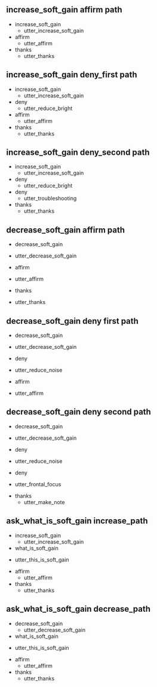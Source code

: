 ## increase_soft_gain affirm path
* increase_soft_gain
  - utter_increase_soft_gain
* affirm
  - utter_affirm
* thanks
  - utter_thanks

## increase_soft_gain deny_first path
* increase_soft_gain
  - utter_increase_soft_gain
* deny
  - utter_reduce_bright
* affirm
  - utter_affirm
* thanks
  - utter_thanks

## increase_soft_gain deny_second path
* increase_soft_gain
  - utter_increase_soft_gain
* deny
  - utter_reduce_bright
* deny
  - utter_troubleshooting
* thanks
  - utter_thanks

## decrease_soft_gain affirm path
* decrease_soft_gain
 - utter_decrease_soft_gain
* affirm
 - utter_affirm
* thanks
 - utter_thanks

## decrease_soft_gain deny first path
* decrease_soft_gain
 - utter_decrease_soft_gain
* deny
 - utter_reduce_noise
* affirm
 - utter_affirm


## decrease_soft_gain deny second path
* decrease_soft_gain
 - utter_decrease_soft_gain
* deny
 - utter_reduce_noise
* deny
 - utter_frontal_focus
* thanks
  - utter_make_note

## ask_what_is_soft_gain increase_path
* increase_soft_gain
  - utter_increase_soft_gain
* what_is_soft_gain
 - utter_this_is_soft_gain
* affirm
  - utter_affirm
* thanks
  - utter_thanks

## ask_what_is_soft_gain decrease_path
* decrease_soft_gain
  - utter_decrease_soft_gain
* what_is_soft_gain
 - utter_this_is_soft_gain
* affirm
  - utter_affirm
* thanks
  - utter_thanks

 